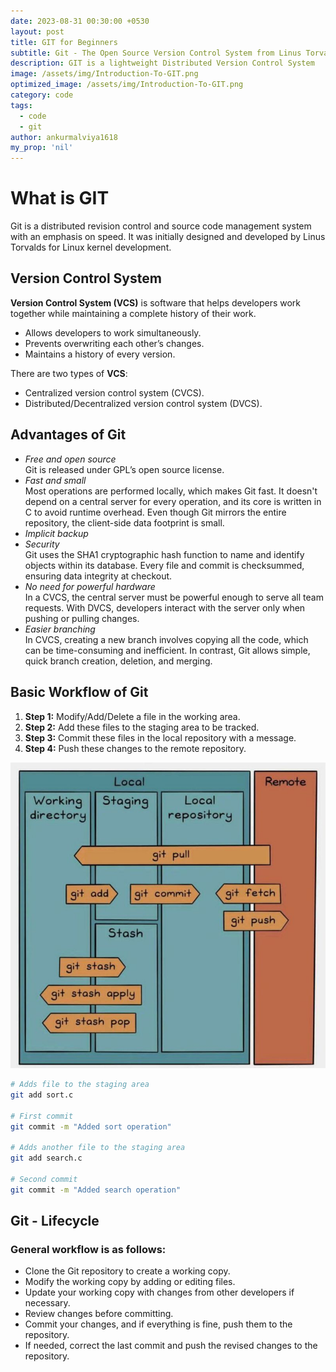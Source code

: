 ```yaml
---
date: 2023-08-31 00:30:00 +0530
layout: post
title: GIT for Beginners
subtitle: Git - The Open Source Version Control System from Linus Torvalds.
description: GIT is a lightweight Distributed Version Control System
image: /assets/img/Introduction-To-GIT.png
optimized_image: /assets/img/Introduction-To-GIT.png
category: code
tags:
  - code
  - git
author: ankurmalviya1618
my_prop: 'nil'
---
```

# What is GIT

Git is a distributed revision control and source code management system with an emphasis on speed. It was initially designed and developed by Linus Torvalds for Linux kernel development.

## Version Control System

**Version Control System (VCS)** is software that helps developers work together while maintaining a complete history of their work.

- Allows developers to work simultaneously.
- Prevents overwriting each other’s changes.
- Maintains a history of every version.

There are two types of **VCS**:
- Centralized version control system (CVCS).
- Distributed/Decentralized version control system (DVCS).

## Advantages of Git

- *Free and open source*  
  Git is released under GPL’s open source license.
- *Fast and small*  
  Most operations are performed locally, which makes Git fast. It doesn't depend on a central server for every operation, and its core is written in C to avoid runtime overhead. Even though Git mirrors the entire repository, the client-side data footprint is small.
- *Implicit backup*
- *Security*  
  Git uses the SHA1 cryptographic hash function to name and identify objects within its database. Every file and commit is checksummed, ensuring data integrity at checkout.
- *No need for powerful hardware*  
  In a CVCS, the central server must be powerful enough to serve all team requests. With DVCS, developers interact with the server only when pushing or pulling changes.
- *Easier branching*  
  In CVCS, creating a new branch involves copying all the code, which can be time-consuming and inefficient. In contrast, Git allows simple, quick branch creation, deletion, and merging.

## Basic Workflow of Git

1. **Step 1:** Modify/Add/Delete a file in the working area.
2. **Step 2:** Add these files to the staging area to be tracked.
3. **Step 3:** Commit these files in the local repository with a message.
4. **Step 4:** Push these changes to the remote repository.

![Git Basic Operations Image](/assets/img/Git_basic_operations.png)

```bash
# Adds file to the staging area
git add sort.c

# First commit
git commit -m "Added sort operation"

# Adds another file to the staging area
git add search.c

# Second commit
git commit -m "Added search operation"
```

## Git - Lifecycle

### General workflow is as follows:

- Clone the Git repository to create a working copy.
- Modify the working copy by adding or editing files.
- Update your working copy with changes from other developers if necessary.
- Review changes before committing.
- Commit your changes, and if everything is fine, push them to the repository.
- If needed, correct the last commit and push the revised changes to the repository.



